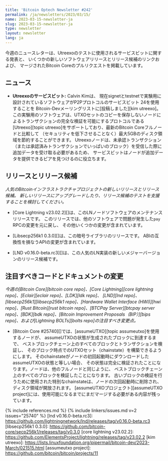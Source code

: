 ```yaml
---
title: 'Bitcoin Optech Newsletter #242'
permalink: /ja/newsletters/2023/03/15/
name: 2023-03-15-newsletter-ja
slug: 2023-03-15-newsletter-ja
type: newsletter
layout: newsletter
lang: ja
---
```

今週のニュースレターは、Utreexoのテストに使用されるサービスビットに関する発表と、
いくつかの新しいソフトウェアリリースとリリース候補のリンクおよび、
マージされたBitcoin Coreのプルリクエストを掲載しています。

## ニュース

- **Utreexoのサービスビット:** Calvin Kimは、
  現在signetとtestnetで実験用に設計されているソフトウェアがP2Pプロトコルのサービスビット 24を使用することを
  Bitcoin-Devメーリングリストに[投稿しました][kim utreexo]。
  この実験用のソフトウェアは、UTXOセットのコピーを保存しないノードによるトランザクションの完全な検証を可能にするプロトコルである
  [Utreexo][topic utreexo]をサポートしており、最新のBitcoin Coreフルノードと比較して
  （セキュリティを低下させることなく）最大5GBのディスク領域を節約することができます。
  Utreexoノードは、未承認トランザクション（または承認済みトランザクションでいっぱいのブロック）を受信した際に追加データを受け取る必要があるため、
  サービスビットはノードが追加データを提供できるピアを見つけるのに役立ちます。

## リリースとリリース候補

*人気のBitcoinインフラストラクチャプロジェクトの新しいリリースとリリース候補。
新しいリリースにアップグレードしたり、リリース候補のテストを支援することを検討してください。*

- [Core Lightning v23.02.2][]は、このLNノードソフトウェアのメンテナンスリリースです。
  このリリースでは、他のソフトウェアで問題が発生した`pay` RPCの変更を元に戻し、
  その他いくつかの変更が含まれています。

- [Libsecp256k1 0.3.0][]は、この暗号ライブラリのリリースです。
  ABIの互換性を損なうAPIの変更が含まれています。

- [LND v0.16.0-beta.rc3][]は、この人気のLN実装の新しいメジャーバージョンのリリース候補です。

## 注目すべきコードとドキュメントの変更

*今週の[Bitcoin Core][bitcoin core repo]、[Core
Lightning][core lightning repo]、[Eclair][eclair repo]、[LDK][ldk repo]、
[LND][lnd repo]、[libsecp256k1][libsecp256k1 repo]、[Hardware Wallet
Interface (HWI)][hwi repo]、[Rust Bitcoin][rust bitcoin repo]、[BTCPay
Server][btcpay server repo]、[BDK][bdk repo]、[Bitcoin Improvement
Proposals（BIP）][bips repo]、および[Lightning BOLTs][bolts repo]の注目すべき変更点。*

- [Bitcoin Core #25740][]では、[assumeUTXO][topic assumeutxo]を使用するノードが、
  assumeUTXOの状態が生成されたブロックに到達するまで、
  ベストブロックチェーン上のすべてのブロックとトランザクションを検証し、
  そのブロック時点でのUTXOセット（chainstate）を構築できるようにします。
  そのchainstateがノードの初回起動時にダウンロードしたassumeUTXOの状態と等しい場合、
  その状態は完全に検証されたことになります。ノードは、他のフルノードと同じように、
  ベストブロックチェーン上のすべてのブロックを検証したことになります。
  古いブロックの検証を行うために使用された特別なchainstateは、ノードの次回起動時に削除され、ディスク領域が開放されます。
  [assumeUTXOプロジェクト][assumeUTXO project]には、使用可能になるまでにまだマージする必要がある内容が残っています。

{% include references.md %}
{% include linkers/issues.md v=2 issues="25740" %}
[lnd v0.16.0-beta.rc3]: https://github.com/lightningnetwork/lnd/releases/tag/v0.16.0-beta.rc3
[libsecp256k1 0.3.0]: https://github.com/bitcoin-core/secp256k1/releases/tag/v0.3.0
[core lightning v23.02.2]: https://github.com/ElementsProject/lightning/releases/tag/v23.02.2
[kim utreexo]: https://lists.linuxfoundation.org/pipermail/bitcoin-dev/2023-March/021515.html
[assumeutxo project]: https://github.com/bitcoin/bitcoin/projects/11
